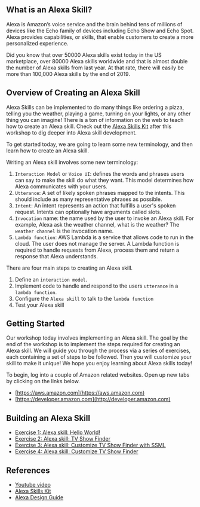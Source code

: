 ## What is an Alexa Skill?

Alexa is Amazon’s voice service and the brain behind tens of millions of devices like the Echo family of devices including Echo Show and Echo Spot. 
Alexa provides capabilities, or skills, that enable customers to create a more personalized experience. 

Did you know that over 50000 Alexa skills exist today in the US marketplace, over 80000 Alexa skills worldwide and that is almost double the number of Alexa skills from last year.
At that rate, there will easily be more than 100,000 Alexa skills by the end of 2019. 




## Overview of Creating an Alexa Skill
Alexa Skills can be implemented to do many things like ordering a pizza, telling you the weather, playing a game,
turning on your lights, or any other thing you can imagine! There is a ton of information on the web to teach how to create an Alexa skill. 
Check out the [Alexa Skills Kit](https://developer.amazon.com/alexa-skills-kit) after this workshop to dig deeper into Alexa skill development.

To get started today, we are going to learn some new terminology, and then learn how to create an Alexa skill.


Writing an Alexa skill involves some new terminology:
1. `Interaction Model` or `Voice UI`: defines the words and phrases users can say to make the skill do what they want. This model determines how Alexa communicates with your users.
2. `Utterance`: A set of likely spoken phrases mapped to the intents. This should include as many representative phrases as possible.
3. `Intent`: An intent represents an action that fulfills a user's spoken request. Intents can optionally have arguments called slots.
4. `Invocation` name: the name used by the user to invoke an Alexa  skill. For example, Alexa ask the weather channel, what is the weather? The `weather channel` is the invocation name.  
5. `Lambda function`: AWS Lambda is a service that allows code to run in the cloud. The user does not manage the server. A Lambda function is required to handle requests from Alexa, process them and return a response that Alexa understands. 



There are four main steps to creating an Alexa skill.
1. Define an `interaction model`.
2. Implement code to handle and respond to the users `utterance` in a `lambda function`.
3. Configure the `Alexa skill` to talk to the `lambda function`
4. Test your Alexa skill

## Getting Started

Our workshop today involves implementing an Alexa skill. The goal by the end of the workshop is to implement the steps required for creating an Alexa skill. We will guide you through the process via a series of exercises, each containing a set of steps to be followed. Then you will customize your skill to make it unique! 
We hope you enjoy learning about Alexa skills today!

To begin, log into a couple of Amazon related websites. Open up new tabs by clicking on the links below.
- [https://aws.amazon.com](https://aws.amazon.com)
- [https://developer.amazon.com](http://developer.amazon.com)

## Building an Alexa Skill

- [Exercise 1: Alexa skill: Hello World!](ex/ex1.md)
- [Exercise 2: Alexa skill: TV Show Finder](ex/ex2.md)
- [Exercise 3: Alexa skill: Customize TV Show Finder with SSML](short/ex3.md)
- [Exercise 4: Alexa skill: Customize TV Show Finder](ex/ex3.md)

## References
* [Youtube video](https://www.youtube.com/watch?v=ei_q4saWwcE)
* [Alexa Skills Kit](https://developer.amazon.com/docs/ask-overviews/build-skills-with-the-alexa-skills-kit.html)
* [Alexa Design Guide](http//alexa.design/guide)
